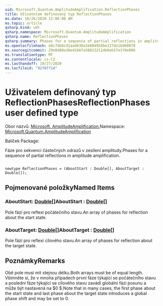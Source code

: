 ```yaml
---
uid: Microsoft.Quantum.AmplitudeAmplification.ReflectionPhases
title: Uživatelem definovaný typ ReflectionPhases
ms.date: 10/26/2020 12:00:00 AM
ms.topic: article
qsharp.kind: udt
qsharp.namespace: Microsoft.Quantum.AmplitudeAmplification
qsharp.name: ReflectionPhases
qsharp.summary: Phases for a sequence of partial reflections in amplitude amplification.
ms.openlocfilehash: e0c7db6cd1aad636a34684958be117de1b9888f8
ms.sourcegitcommit: 29e0d88a30e4166fa580132124b0eb57e1f0e986
ms.translationtype: MT
ms.contentlocale: cs-CZ
ms.lasthandoff: 10/27/2020
ms.locfileid: "92707714"
---
```

# <a name="reflectionphases-user-defined-type"></a><span data-ttu-id="ea5da-102">Uživatelem definovaný typ ReflectionPhases</span><span class="sxs-lookup"><span data-stu-id="ea5da-102">ReflectionPhases user defined type</span></span>

<span data-ttu-id="ea5da-103">Obor názvů: [Microsoft. AmplitudeAmplification.](xref:Microsoft.Quantum.AmplitudeAmplification)</span><span class="sxs-lookup"><span data-stu-id="ea5da-103">Namespace: [Microsoft.Quantum.AmplitudeAmplification](xref:Microsoft.Quantum.AmplitudeAmplification)</span></span>

<span data-ttu-id="ea5da-104">Balíček [](https://nuget.org/packages/)</span><span class="sxs-lookup"><span data-stu-id="ea5da-104">Package: [](https://nuget.org/packages/)</span></span>


<span data-ttu-id="ea5da-105">Fáze pro sekvenci částečných odrazů v zesílení amplitudy.</span><span class="sxs-lookup"><span data-stu-id="ea5da-105">Phases for a sequence of partial reflections in amplitude amplification.</span></span>

```qsharp

newtype ReflectionPhases = (AboutStart : Double[], AboutTarget : Double[]);
```



## <a name="named-items"></a><span data-ttu-id="ea5da-106">Pojmenované položky</span><span class="sxs-lookup"><span data-stu-id="ea5da-106">Named Items</span></span>

### <a name="aboutstart--double"></a><span data-ttu-id="ea5da-107">AboutStart: [Double](xref:microsoft.quantum.lang-ref.double)[]</span><span class="sxs-lookup"><span data-stu-id="ea5da-107">AboutStart : [Double](xref:microsoft.quantum.lang-ref.double)[]</span></span>

<span data-ttu-id="ea5da-108">Pole fází pro reflexi počátečního stavu.</span><span class="sxs-lookup"><span data-stu-id="ea5da-108">An array of phases for reflection about the start state.</span></span>
### <a name="abouttarget--double"></a><span data-ttu-id="ea5da-109">AboutTarget: [Double](xref:microsoft.quantum.lang-ref.double)[]</span><span class="sxs-lookup"><span data-stu-id="ea5da-109">AboutTarget : [Double](xref:microsoft.quantum.lang-ref.double)[]</span></span>

<span data-ttu-id="ea5da-110">Pole fází pro reflexi cílového stavu.</span><span class="sxs-lookup"><span data-stu-id="ea5da-110">An array of phases for reflection about the target state.</span></span>

## <a name="remarks"></a><span data-ttu-id="ea5da-111">Poznámky</span><span class="sxs-lookup"><span data-stu-id="ea5da-111">Remarks</span></span>

<span data-ttu-id="ea5da-112">Obě pole musí mít stejnou délku.</span><span class="sxs-lookup"><span data-stu-id="ea5da-112">Both arrays must be of equal length.</span></span> <span data-ttu-id="ea5da-113">Všimněte si, že v mnoha případech první fáze týkající se počátečního stavu a poslední fáze týkající se cílového stavu zavádí globální fázi posunu a může být nastavená na $0 $.</span><span class="sxs-lookup"><span data-stu-id="ea5da-113">Note that in many cases, the first phase about the start state and last phase about the target state introduces a global phase shift and may be set to $0$.</span></span>